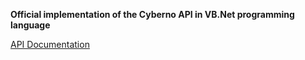 **Official implementation of the Cyberno API in VB.Net programming language**

[API Documentation](https://multiscannerdemo.cyberno.ir/docs_en)


